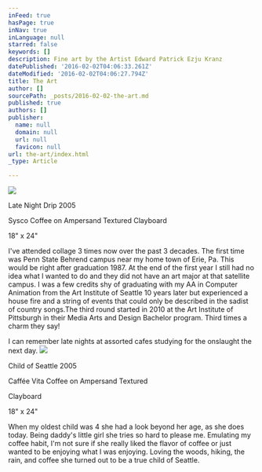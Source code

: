 ```yaml
---
inFeed: true
hasPage: true
inNav: true
inLanguage: null
starred: false
keywords: []
description: Fine art by the Artist Edward Patrick Ezju Kranz
datePublished: '2016-02-02T04:06:33.261Z'
dateModified: '2016-02-02T04:06:27.794Z'
title: The Art
author: []
sourcePath: _posts/2016-02-02-the-art.md
published: true
authors: []
publisher:
  name: null
  domain: null
  url: null
  favicon: null
url: the-art/index.html
_type: Article

---
```

![](https://s3-us-west-2.amazonaws.com/the-grid-img/p/f6a7833294c91136f22e35fafdb955aa99f8def2.jpg)

Late Night Drip 2005

Sysco Coffee on Ampersand Textured
Clayboard

18" x 24"

I've attended collage 3 times now
over the past 3 decades. The first time was Penn State Behrend campus near my
home town of Erie, Pa. This would be right after graduation 1987\. At
the end of the first year I still had no idea what I wanted to do and they did
not have an art major at that satellite campus. I was a few credits shy of
graduating with my AA in Computer Animation from the Art Institute of Seattle
10 years later but experienced a house fire and a string of events that could
only be described in the sadist of country songs.The third round started in 2010 at the Art
Institute of Pittsburgh in their Media Arts and Design Bachelor program. Third
times a charm they say!

I can remember late nights at
assorted cafes studying for the onslaught the next day.
![](https://the-grid-user-content.s3-us-west-2.amazonaws.com/86bbb504-d063-4b63-ba08-dcd60ca568ec.jpg)

Child of Seattle 2005

Caffée Vita Coffee on Ampersand
Textured

Clayboard

18" x 24"

When my oldest child was 4 she had
a look beyond her age, as she does today. Being daddy's little girl she tries
so hard to please me. Emulating my coffee habit, I'm not sure if she really
liked the flavor of coffee or just wanted to be enjoying what I was enjoying.
Loving the woods, hiking, the rain, and coffee she turned out to be a true
child of Seattle.